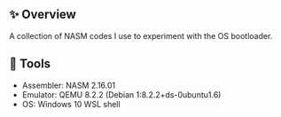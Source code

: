 ## :sparkles: Overview
A collection of NASM codes I use to experiment with the OS bootloader.

## :wrench: Tools
- Assembler: NASM 2.16.01
- Emulator: QEMU 8.2.2 (Debian 1:8.2.2+ds-0ubuntu1.6)
- OS: Windows 10 WSL shell